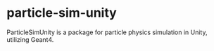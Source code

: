 # particle-sim-unity
ParticleSimUnity is a package for particle physics simulation in Unity, utilizing Geant4.
